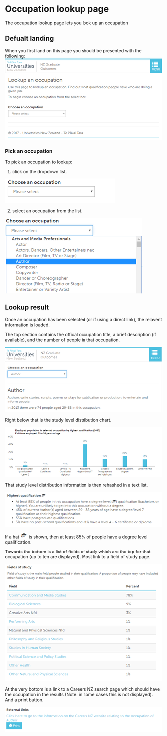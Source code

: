 # Occupation lookup page
The occupation lookup page lets you look up an occupation

## Defualt landing
When you first land on this page you should be presented with the following:
![Occupation landing page](default-landing.PNG)

### Pick an occupation
To pick an occupation to lookup:
1. click on the dropdown list.

![Occupation select box](default-landing-select.PNG)

2. select an occupation from the list.

![Occupation select box expanded](select-expanded.PNG)

## Lookup result
Once an occupation has been selected (or if using a direct link), the relavent information is loaded.

The top section contains the offical occupation title, a brief description (if available), and the number of people in that occupation.

![Top section](loaded-top.PNG)

Right below that is the study level distribution chart.

![Chart section](loaded-chart.png)

That study level distribution information is then rehashed in a text list.

![Study level distribution section](loaded-levels-text.PNG)

If a hat ![hat image](hat.png) is shown, then at least 85% of people have a degree level qualification.

Towards the bottom is a list of fields of study which are the top for that occupation (up to ten are displayed). Most link to a field of study page.

![fields of study list section](loaded-field-of-study-list.png)

At the very bottom is a link to a Careers NZ search page which should have the occupation in the results (Note: in some cases this is not displayed). And a print button.

![fields of study list section](loaded-link-and-print.png)
